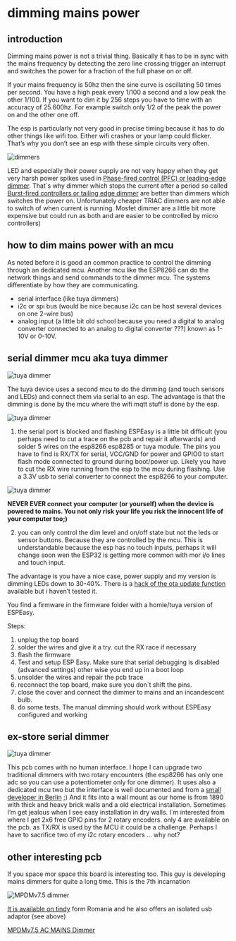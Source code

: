 # dimming mains power
 
## introduction

Dimming mains power is not a trivial thing. Basically it has to be in sync with the mains frequency by detecting the zero line crossing trigger an interrupt and switches the power for a fraction of the full phase on or off.
 
If your mains frequency is 50hz then the sine curve is oscillating 50 times per second. You have a high peak every 1/100 a second and a low peak the other 1/100. If you want to dim it by 256 steps you have to time with an accuracy of 25.600hz. For example switch only 1/2 of the peak the power on and the other one off.

The esp is particularly not very good in precise timing because it has to do other things like wifi too. Either wifi crashes or your lamp could flicker. That’s why you don’t see an esp with these simple circuits very often. 

![dimmers](./docs/dimmer.jpg)

LED and especially their power supply are not very happy when they get very harsh power spikes used in [Phase-fired control (PFC) or leading-edge dimmer](https://en.wikipedia.org/wiki/Phase-fired_controller). That`s why dimmer which stops the current after a period so called [Burst-fired controllers or tailing edge dimmer](https://leapfroglighting.com/trailing-edge-or-leading-edge-led-dimming/) are better than dimmers which switches the power on. Unfortunately cheaper TRIAC dimmers are not able to switch of when current is running. Mosfet dimmer are a little bit more expensive but could run as both and are easier to be controlled by micro controllers)

## how to dim mains power with an mcu

As noted before it is good an common practice to control the dimming through an dedicated mcu. Another mcu like the ESP8266 can do the network things and send commands to the dimmer mcu. The systems differentiate by how they are communicating.

- serial interface (like tuya dimmers)
- i2c or spi bus (would be nice because i2c can be host several devices on one 2-wire bus)
- analog input (a little bit old school because you need a digital to analog converter connected to an analog to digital converter ???) known as 1-10V or 0-10V. 

## serial dimmer mcu aka tuya dimmer

![tuya dimmer](./docs/tuya-dimmer-2.jpg)

The tuya device uses a second mcu to do the dimming (and touch sensors and LEDs) and connect them via serial to an esp. The advantage is that the dimming is done by the mcu where the wifi mqtt stuff is done by the esp. 

![tuya dimmer](./docs/tuya-dimmer-1.jpg)

1. the serial port is blocked and flashing ESPEasy is a little bit difficult (you perhaps need to cut a trace on the pcb and repair it afterwards) and solder 5 wires on the esp8266 esp8285 or tuya module. The pins you have to find is RX/TX for serial, VCC/GND for power and GPIO0 to start flash mode connected to ground during boot/power up. Likely you have to cut the RX wire running from the esp to the mcu during flashing. Use a 3.3V usb to serial converter to connect the esp8266 to your computer.

![tuya dimmer](./docs/tuya-dimmer-3.jpg)

**NEVER EVER connect your computer (or yourself) when the device is powered to mains. You not only risk your life you risk the innocent life of your computer too;)**

2. you can only control the dim level and on/off state but not the leds or sensor buttons. Because they are controlled by the mcu. This is understandable because the esp has no touch inputs, perhaps it will change soon wen the ESP32 is getting more common with mor i/o lines and touch input.

The advantage is you have a nice case, power supply and my version is dimming LEDs down to 30-40%. There is a [hack of the ota update function](https://everythingsmarthome.co.uk/howto/tuya-convert-guide-ota-flashing-of-smart-bulbs-and-plugs/) available but i haven’t tested it.

You find a firmware in the firmware folder with a homie/tuya version of ESPEasy.

Steps:

1. unplug the top board
2. solder the wires and give it a try. cut the RX race if necessary
3. flash the firmware
4. Test and setup ESP Easy. Make sure that serial debugging is disabled (advanced settings) other wise you end up in a boot loop
5. unsolder the wires and repair the pcb trace
6. reconnect the top board, make sure you don`t shift the pins.
7. close the cover and connect the dimmer to mains and an incandescent bulb.
8. do some tests. The manual dimming should work without ESPEasy configured and working

## ex-store serial dimmer

![tuya dimmer](./docs/ex-store-2.png)

This pcb comes with no human interface. I hope I can upgrade two traditional dimmers with two rotary encounters (the esp8266 has only one adc so you can use a potentiometer only for one dimmer). It uses also a dedicated mcu two but the interface is well documented and from a [small developer in Berlin](https://blog.ex-store.de/content/aufbau-anleitung-wifidimmer-v4) ;) And it fits into a wall mount as our home is from 1890 with thick and heavy brick walls and a old electrical installation. Sometimes I’m get jealous when I see easy installation in dry walls.
I`m interested from where I get 2x6 free GPIO pins for 2 rotary encoders. only 4 are available on the pcb. as TX/RX is used by the MCU it could be a challenge. Perhaps I have to sacrifice two of my i2c rotary encoders ... why not?

## other interesting pcb

If you space mor space this board is interesting too. This guy is developing mains dimmers for quite a long time. This is the 7th incarnation

![MPDMv7.5 dimmer](./docs/MPDMv7.jpg)

[It is available on tindy](https://www.tindie.com/stores/next_evo1/) form Romania and he also offers an isolated usb adaptor (see above)

[MPDMv7.5 AC MAINS Dimmer](https://esp8266-projects.org/2017/11/ac-dimmer-devboard-mpdmv7-5-release/)